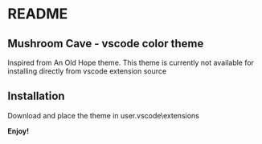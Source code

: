# README
## Mushroom Cave - vscode color theme
Inspired from An Old Hope theme.
This theme is currently not available for installing directly from vscode extension source
## Installation

Download and place the theme in user\.vscode\extensions

**Enjoy!**
